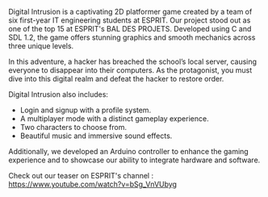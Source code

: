 Digital Intrusion is a captivating 2D platformer game created by a team of six first-year IT engineering students at ESPRIT. Our project stood out as one of the top 15 at ESPRIT's BAL DES PROJETS. Developed using C and SDL 1.2, the game offers stunning graphics and smooth mechanics across three unique levels.

In this adventure, a hacker has breached the school’s local server, causing everyone to disappear into their computers. As the protagonist, you must dive into this digital realm and defeat the hacker to restore order.

Digital Intrusion also includes:

* Login and signup with a profile system.
* A multiplayer mode with a distinct gameplay experience.
* Two characters to choose from.
* Beautiful music and immersive sound effects.

Additionally, we developed an Arduino controller to enhance the gaming experience and to showcase our ability to integrate hardware and software.

Check out our teaser on ESPRIT's channel : 
https://www.youtube.com/watch?v=bSg_VnVUbyg

